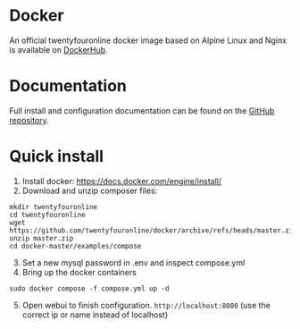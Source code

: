 # Docker

An official twentyfouronline docker image based on Alpine Linux and Nginx is available
on [DockerHub](https://hub.docker.com/r/twentyfouronline/twentyfouronline/).

# Documentation

Full install and configuration documentation can be found on the [GitHub repository](https://github.com/twentyfouronline/docker).

# Quick install
1. Install docker: https://docs.docker.com/engine/install/
2. Download and unzip composer files:
```
mkdir twentyfouronline
cd twentyfouronline
wget https://github.com/twentyfouronline/docker/archive/refs/heads/master.zip
unzip master.zip
cd docker-master/examples/compose
```
3. Set a new mysql password in .env and inspect compose.yml
4. Bring up the docker containers
```
sudo docker compose -f compose.yml up -d
```
5. Open webui to finish configuration. `http://localhost:8000` (use the correct ip or name instead of localhost)




